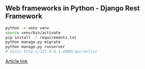 ## Web frameworks in Python -  Django Rest Framework

```bash
python -m venv venv
source venv/bin/activate
pip install -r requirements.txt
python manage.py migrate
python manage.py runserver
# Visit http://127.0.0.1:8000/api/hello/
```

[Article link](https://nikhilakki.in/web-frameworks-in-python-django-rest-framework)